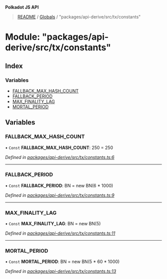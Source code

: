 **Polkadot JS API**

> [README](../README.md) / [Globals](../globals.md) / "packages/api-derive/src/tx/constants"

# Module: "packages/api-derive/src/tx/constants"

## Index

### Variables

* [FALLBACK\_MAX\_HASH\_COUNT](_packages_api_derive_src_tx_constants_.md#fallback_max_hash_count)
* [FALLBACK\_PERIOD](_packages_api_derive_src_tx_constants_.md#fallback_period)
* [MAX\_FINALITY\_LAG](_packages_api_derive_src_tx_constants_.md#max_finality_lag)
* [MORTAL\_PERIOD](_packages_api_derive_src_tx_constants_.md#mortal_period)

## Variables

### FALLBACK\_MAX\_HASH\_COUNT

• `Const` **FALLBACK\_MAX\_HASH\_COUNT**: 250 = 250

*Defined in [packages/api-derive/src/tx/constants.ts:6](https://github.com/polkadot-js/api/blob/9d548f787/packages/api-derive/src/tx/constants.ts#L6)*

___

### FALLBACK\_PERIOD

• `Const` **FALLBACK\_PERIOD**: BN = new BN(6 * 1000)

*Defined in [packages/api-derive/src/tx/constants.ts:9](https://github.com/polkadot-js/api/blob/9d548f787/packages/api-derive/src/tx/constants.ts#L9)*

___

### MAX\_FINALITY\_LAG

• `Const` **MAX\_FINALITY\_LAG**: BN = new BN(5)

*Defined in [packages/api-derive/src/tx/constants.ts:11](https://github.com/polkadot-js/api/blob/9d548f787/packages/api-derive/src/tx/constants.ts#L11)*

___

### MORTAL\_PERIOD

• `Const` **MORTAL\_PERIOD**: BN = new BN(5 * 60 * 1000)

*Defined in [packages/api-derive/src/tx/constants.ts:13](https://github.com/polkadot-js/api/blob/9d548f787/packages/api-derive/src/tx/constants.ts#L13)*
